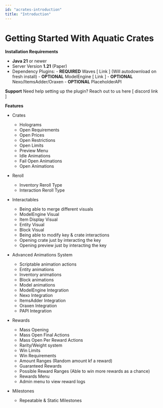 ```yaml
---
id: "acrates-introduction"
title: "Introduction"
---
```

# Getting Started With Aquatic Crates

**Installation Requirements**
- __Java 21__ or newer
- Server Version __1.21__ (Paper)
- Dependency Plugins:
      - **REQUIRED** Waves [ Link ] (Will autodownload on fresh install) 
      - **OPTIONAL** ModelEngine [ Link ]
      - **OPTIONAL** Nexo/ItemsAdder/Oraxen
      - **OPTIONAL** PlaceholderAPI

**Support**
Need help setting up the plugin? Reach out to us here [ discord link ]

**Features**
- Crates
  - Holograms
  - Open Requirements
  - Open Prices
  - Open Restrictions
  - Open Limits
  - Preview Menu
  - Idle Animations
  - Fail Open Animations
  - Open Animations

- Reroll
  - Inventory Reroll Type
  - Interaction Reroll Type

- Interactables
  - Being able to merge different visuals
  - ModelEngine Visual
  - Item Display Visual
  - Entity Visual
  - Block Visual
  - Being able to modify key & crate interactions
  - Opening crate just by interacting the key
  - Opening preview just by interacting the key

- Advanced Animations System
  - Scriptable animation actions
  - Entity animations
  - Inventory animations
  - Block animations
  - Model animations
  - ModelEngine Integration
  - Nexo Integration
  - ItemsAdder Integration
  - Oraxen Integration
  - PAPI Integration

- Rewards
  - Mass Opening
  - Mass Open Final Actions
  - Mass Open Per Reward Actions
  - Rarity/Weight system
  - Win Limits
  - Win Requirements
  - Amount Ranges (Random amount kf a reward)
  - Guaranteed Rewards
  - Possible Reward Ranges (Able to win more rewards as a chance)
  - Rewards Menu
  - Admin menu to view reward logs
    
- Milestones
  - Repeatable & Static Milestones
